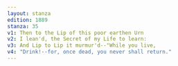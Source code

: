 ```yaml
---
layout: stanza
edition: 1889
stanza: 35
v1: Then to the Lip of this poor earthen Urn
v2: I lean'd, the Secret of my Life to learn:
v3: And Lip to Lip it murmur'd--"While you live,
v4: "Drink!--for, once dead, you never shall return."
---
```


